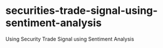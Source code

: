 # securities-trade-signal-using-sentiment-analysis
Using Security Trade Signal using Sentiment Analysis
